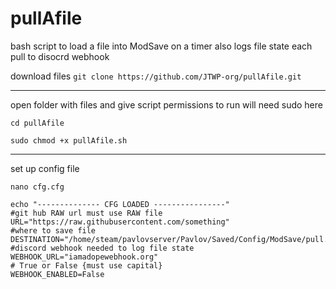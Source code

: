 # pullAfile
bash script to load a file into ModSave on a timer also logs file state each pull to disocrd webhook 


download files
`
git clone https://github.com/JTWP-org/pullAfile.git
`
<hr>
open folder with files and give script permissions to run will need sudo here

`
cd pullAfile
`

`
sudo chmod +x pullAfile.sh
`
<hr>
set up config file 

`
nano cfg.cfg
`

```
echo "-------------- CFG LOADED ----------------"
#git hub RAW url must use RAW file 
URL="https://raw.githubusercontent.com/something"
#where to save file 
DESTINATION="/home/steam/pavlovserver/Pavlov/Saved/Config/ModSave/pull.json"
#discord webhook needed to log file state 
WEBHOOK_URL="iamadopewebhook.org"
# True or False {must use capital}
WEBHOOK_ENABLED=False
```
